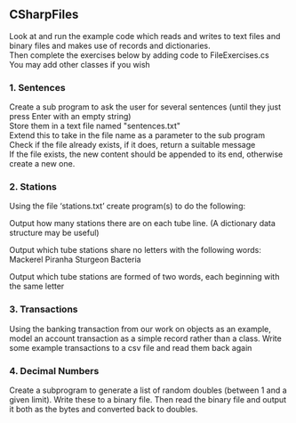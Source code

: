 ## CSharpFiles

Look at and run the example code which reads and writes to text files and binary files and makes use of records and dictionaries.<br/>
Then complete the exercises below by adding code to FileExercises.cs<br/>
You may add other classes if you wish<br/>

### 1. Sentences
Create a sub program to ask the user for several sentences (until they just press Enter with an empty string)<br/>
Store them in a text file named "sentences.txt"<br/> 
Extend this to take in the file name as a parameter to the sub program<br/> 
Check if the file already exists, if it does, return a suitable message<br/> 
If the file exists, the new content should be appended to its end, otherwise create a new one.<br/> 

### 2. Stations
Using the file ‘stations.txt’ create program(s) to do the following:

Output how many stations there are on each tube line. (A dictionary data structure may be useful)

Output which tube stations share no letters with the following words: 
Mackerel
Piranha
Sturgeon
Bacteria 

Output which tube stations are formed of two words, each beginning with the same letter

### 3. Transactions
Using the banking transaction from our work on objects as an example, model an account transaction as a simple record rather than a class.
Write some example transactions to a csv file and read them back again

### 4. Decimal Numbers
Create a subprogram to generate a list of random doubles (between 1 and a given limit). Write these to a binary file.
Then read the binary file and output it both as the bytes and converted back to doubles.

